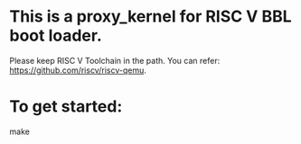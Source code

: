 # This is a proxy_kernel for RISC V BBL boot loader.
Please keep RISC V Toolchain in the path. You can refer: https://github.com/riscv/riscv-qemu.
# To get started:
make

